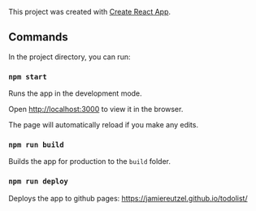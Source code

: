 This project was created with [Create React App](https://github.com/facebook/create-react-app).

## Commands

In the project directory, you can run:

### `npm start`

Runs the app in the development mode.

Open [http://localhost:3000](http://localhost:3000) to view it in the browser.

The page will automatically reload if you make any edits.

### `npm run build`

Builds the app for production to the `build` folder.

### `npm run deploy`

Deploys the app to github pages: https://jamiereutzel.github.io/todolist/